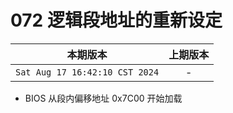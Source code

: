 # 072 逻辑段地址的重新设定

|本期版本| 上期版本
|:---:|:---:
`Sat Aug 17 16:42:10 CST 2024` | -

* BIOS 从段内偏移地址 0x7C00 开始加载